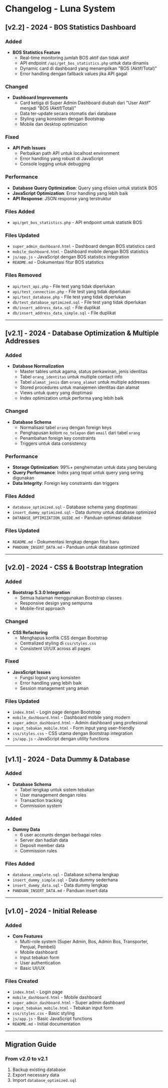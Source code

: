 # Changelog - Luna System

## [v2.2] - 2024 - BOS Statistics Dashboard

### Added
- **BOS Statistics Feature**
  - Real-time monitoring jumlah BOS aktif dan tidak aktif
  - API endpoint `/api/get_bos_statistics.php` untuk data dinamis
  - Dynamic card di dashboard yang menampilkan "BOS (Aktif/Total)"
  - Error handling dengan fallback values jika API gagal

### Changed
- **Dashboard Improvements**
  - Card ketiga di Super Admin Dashboard diubah dari "User Aktif" menjadi "BOS (Aktif/Total)"
  - Data ter-update secara otomatis dari database
  - Styling yang konsisten dengan Bootstrap
  - Mobile dan desktop optimization

### Fixed
- **API Path Issues**
  - Perbaikan path API untuk localhost environment
  - Error handling yang robust di JavaScript
  - Console logging untuk debugging

### Performance
- **Database Query Optimization**: Query yang efisien untuk statistik BOS
- **JavaScript Optimization**: Error handling yang lebih baik
- **API Response**: JSON response yang terstruktur

### Files Added
- `api/get_bos_statistics.php` - API endpoint untuk statistik BOS

### Files Updated
- `super_admin_dashboard.html` - Dashboard dengan BOS statistics card
- `mobile_dashboard.html` - Dashboard mobile dengan BOS statistics
- `js/app.js` - JavaScript dengan BOS statistics integration
- `README.md` - Dokumentasi fitur BOS statistics

### Files Removed
- `api/test_api.php` - File test yang tidak diperlukan
- `api/test_connection.php` - File test yang tidak diperlukan
- `api/test_database.php` - File test yang tidak diperlukan
- `db/test_database_optimized.sql` - File test yang tidak diperlukan
- `db/insert_address_data.sql` - File duplikat
- `db/insert_address_data_simple.sql` - File duplikat

---

## [v2.1] - 2024 - Database Optimization & Multiple Addresses

### Added
- **Database Normalization**
  - Master tables untuk agama, status perkawinan, jenis identitas
  - Tabel `orang_identitas` untuk multiple contact info
  - Tabel `alamat_jenis` dan `orang_alamat` untuk multiple addresses
  - Stored procedures untuk manajemen identitas dan alamat
  - Views untuk query yang dioptimasi
  - Index optimization untuk performa yang lebih baik

### Changed
- **Database Schema**
  - Normalisasi tabel `orang` dengan foreign keys
  - Penghapusan kolom `no_telepon` dan `email` dari tabel `orang`
  - Penambahan foreign key constraints
  - Triggers untuk data consistency

### Performance
- **Storage Optimization**: 99%+ penghematan untuk data yang berulang
- **Query Performance**: Index yang tepat untuk query yang sering digunakan
- **Data Integrity**: Foreign key constraints dan triggers

### Files Added
- `database_optimized.sql` - Database schema yang dioptimasi
- `insert_dummy_optimized.sql` - Data dummy untuk database optimized
- `DATABASE_OPTIMIZATION_GUIDE.md` - Panduan optimasi database

### Files Updated
- `README.md` - Dokumentasi lengkap dengan fitur baru
- `PANDUAN_INSERT_DATA.md` - Panduan untuk database optimized

---

## [v2.0] - 2024 - CSS & Bootstrap Integration

### Added
- **Bootstrap 5.3.0 Integration**
  - Semua halaman menggunakan Bootstrap classes
  - Responsive design yang sempurna
  - Mobile-first approach

### Changed
- **CSS Refactoring**
  - Menghapus konflik CSS dengan Bootstrap
  - Centralized styling di `css/styles.css`
  - Consistent UI/UX across all pages

### Fixed
- **JavaScript Issues**
  - Fungsi logout yang konsisten
  - Error handling yang lebih baik
  - Session management yang aman

### Files Updated
- `index.html` - Login page dengan Bootstrap
- `mobile_dashboard.html` - Dashboard mobile yang modern
- `super_admin_dashboard.html` - Admin dashboard yang profesional
- `input_tebakan_mobile.html` - Form input yang user-friendly
- `css/styles.css` - CSS utama dengan Bootstrap integration
- `js/app.js` - JavaScript dengan utility functions

---

## [v1.1] - 2024 - Data Dummy & Database

### Added
- **Database Schema**
  - Tabel lengkap untuk sistem tebakan
  - User management dengan roles
  - Transaction tracking
  - Commission system

### Added
- **Dummy Data**
  - 6 user accounts dengan berbagai roles
  - Server dan hadiah data
  - Deposit member data
  - Commission rules

### Files Added
- `database_complete.sql` - Database schema lengkap
- `insert_dummy_simple.sql` - Data dummy sederhana
- `insert_dummy_data.sql` - Data dummy lengkap
- `PANDUAN_INSERT_DATA.md` - Panduan insert data

---

## [v1.0] - 2024 - Initial Release

### Added
- **Core Features**
  - Multi-role system (Super Admin, Bos, Admin Bos, Transporter, Penjual, Pembeli)
  - Mobile dashboard
  - Input tebakan form
  - User authentication
  - Basic UI/UX

### Files Created
- `index.html` - Login page
- `mobile_dashboard.html` - Mobile dashboard
- `super_admin_dashboard.html` - Super admin dashboard
- `input_tebakan_mobile.html` - Tebakan input form
- `css/styles.css` - Basic styling
- `js/app.js` - Basic JavaScript functions
- `README.md` - Initial documentation

---

## Migration Guide

### From v2.0 to v2.1
1. Backup existing database
2. Export necessary data
3. Import `database_optimized.sql`